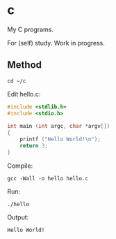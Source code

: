 <!---
# SPDX-FileCopyrightText: Karel Zimmer <info@karelzimmer.nl>
# SPDX-License-Identifier: CC0-1.0
--->

# c

My C programs.

For (self) study. Work in progress.

## Method

```console
cd ~/c
```

Edit hello.c:

```c
#include <stdlib.h>
#include <stdio.h>
 
int main (int argc, char *argv[])
{
    printf ("Hello World!\n");
    return 3;
}
```

Compile:

```console
gcc -Wall -o hello hello.c
```

Run:

```console
./hello
```

Output:

```console
Hello World!
```
